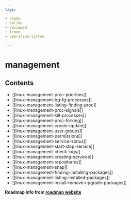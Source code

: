 ```yaml
---
tags:

- ready
- online
- reviewed
- linux
- operative-system

---
```


# management

## Contents

- [[linux-management-proc-priorities]]
- [[linux-management-bg-fg-processes]]
- [[linux-management-listing-finding-proc]]
- [[linux-management-proc-signals]]
- [[linux-management-kill-processes]]
- [[linux-management-proc-forking]]
- [[linux-management-create-update]]
- [[linux-management-user-groups]]
- [[linux-management-permissions]]
- [[linux-management-service-status]]
- [[linux-management-start-stop-service]]
- [[linux-management-check-logs]]
- [[linux-management-creating-services]]
- [[linux-management-repositories]]
- [[linux-management-snap]]
- [[linux-management-finding-installing-packages]]
- [[linux-management-listing-installed-packages]]
- [[linux-management-install-remove-upgrade-packages]]

__Roadmap info from [roadmap website](https://roadmap.sh/linux/management)__
